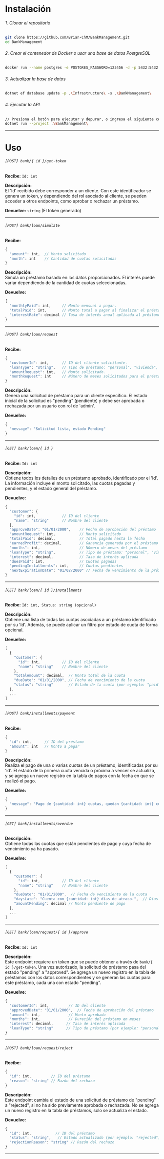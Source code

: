 # Instalación

###### 1. Clonar el repositorio

```bash
git clone https://github.com/Brian-ChM/BankManagement.git
cd BankManagement
```

###### 2. Crear el contenedor de Docker o usar una base de datos PostgreSQL

```bash
docker run --name postgres -e POSTGRES_PASSWORD=123456 -d -p 5432:5432 postgres
```

###### 3. Actualizar la base de datos

```bash
dotnet ef database update -p .\Infrastructure\ -s .\BankManagement\
```

###### 4. Ejecutar la API

```bash
// Presiona el botón para ejecutar y depurar, o ingresa el siguiente comando
dotnet run --project .\BankManagement\
```

---

# Uso

###### `[POST] bank/{ id }/get-token`

**Recibe:** `Id: int`

**Descripción:**  
El 'Id' recibido debe corresponder a un cliente. Con este identificador se genera un token, y dependiendo del rol asociado al cliente, se pueden acceder a otros endpoints, como aprobar o rechazar un préstamo.

**Devuelve:** `string` (El token generado)

---

###### `[POST] bank/loan/simulate`

**Recibe:**

```js
{
  "amount": int,  // Monto solicitado
  "month": int    // Cantidad de cuotas solicitadas 
}
```

**Descripción:**  
Simula un préstamo basado en los datos proporcionados. El interés puede variar dependiendo de la cantidad de cuotas seleccionadas.

**Devuelve:**

```js
{
  "monthlyPaid": int,     // Monto mensual a pagar.
  "totalPaid": int,       // Monto total a pagar al finalizar el préstamo.
  "interestRate": decimal // Tasa de interés anual aplicada al préstamo.
}
```

---

###### `[POST] bank/loan/request`

**Recibe:**

```js
{
  "customerId": int,      // ID del cliente solicitante.
  "loanType": "string",   // Tipo de préstamo: "personal", "vivienda", "automotriz".
  "amountRequest": int,   // Monto solicitado.
  "monthRequest": int     // Número de meses solicitados para el préstamo.
}
```

**Descripción:**  
Genera una solicitud de préstamo para un cliente específico. El estado inicial de la solicitud es "pending" (pendiente) y debe ser aprobada o rechazada por un usuario con rol de 'admin'.

**Devuelve:**

```js
{
  "message": "Solicitud lista, estado Pending"
}
```

---

###### `[GET] bank/loan/{ id }`

**Recibe:** `Id: int`

**Descripción:**  
Obtiene todos los detalles de un préstamo aprobado, identificado por el 'Id'. La información incluye el monto solicitado, las cuotas pagadas y pendientes, y el estado general del préstamo.

**Devuelve:**

```js
{
  "customer": {
    "id": int,            // ID del cliente
    "name": "string"      // Nombre del cliente
  },
  "approveDate": "01/01/2000",    // Fecha de aprobación del préstamo
  "amountRequest": int,           // Monto solicitado
  "totalPaid": decimal,           // Total pagado hasta la fecha
  "earnedProfit": decimal,        // Ganancia generada por el préstamo
  "months": int,                  // Número de meses del préstamo
  "loanType": "string",           // Tipo de préstamo: "personal", "vivienda", "automotriz"
  "interest": decimal,            // Tasa de interés aplicada
  "duesPaid": int,                // Cuotas pagadas
  "pendingInstallments": int,     // Cuotas pendientes
  "nextExpirationDate": "01/02/2000" // Fecha de vencimiento de la próxima cuota
}
```

---

###### `[GET] bank/loan/{ id }/installments`

**Recibe:** `Id: int, Status: string (opcional)`

**Descripción:**  
Obtiene una lista de todas las cuotas asociadas a un préstamo identificado por su 'Id'. Además, se puede aplicar un filtro por estado de cuota de forma opcional.

**Devuelve:**

```js
[
  {
    "customer": {
      "id": int,          // ID del cliente
      "name": "string"    // Nombre del cliente
    },
    "totalAmount": decimal,  // Monto total de la cuota
    "dueDate": "01/01/2000", // Fecha de vencimiento de la cuota
    "status": "string"       // Estado de la cuota (por ejemplo: "paid", "pending")
  },
  ...
]
```

---

###### `[POST] bank/installments/payment`

**Recibe:**

```js
{
  "id": int,      // ID del préstamo
  "amount": int   // Monto a pagar
}
```

**Descripción:**  
Realiza el pago de una o varias cuotas de un préstamo, identificadas por su 'id'. El estado de la primera cuota vencida o próxima a vencer se actualiza, y se agrega un nuevo registro en la tabla de pagos con la fecha en que se realizó el pago.

**Devuelve:**

```js
{
  "message": "Pago de {cantidad: int} cuotas, quedan {cantidad: int} cuotas pendientes"
}
```

---

###### `[GET] bank/installments/overdue`

**Descripción:**  
Obtiene todas las cuotas que están pendientes de pago y cuya fecha de vencimiento ya ha pasado.

**Devuelve:**

```js
[
  {
    "customer": {
      "id": int,          // ID del cliente
      "name": "string"    // Nombre del cliente
    },
    "dueDate": "01/01/2000",  // Fecha de vencimiento de la cuota
    "daysLate": "Cuenta con {cantidad: int} días de atraso.",  // Días de atraso
    "amountPending": decimal // Monto pendiente de pago
  },
  ...
]
```

---

###### `[GET] bank/loan/request/{ id }/approve`

**Recibe:** `Id: int`

**Descripción:**  
Este endpoint requiere un token que se puede obtener a través de `bank/{ id }/get-token`. Una vez autorizado, la solicitud de préstamo pasa del estado "pending" a "approved". Se agrega un nuevo registro en la tabla de préstamos con los datos correspondientes y se generan las cuotas para este préstamo, cada una con estado "pending".

**Devuelve:**

```js
{
  "customerId": int,         // ID del cliente
  "approvedDate": "01/01/2000",  // Fecha de aprobación del préstamo
  "amount": int,             // Monto aprobado
  "months": int,             // Duración del préstamo en meses
  "interest": decimal,      // Tasa de interés aplicada
  "loanType": "string"      // Tipo de préstamo (por ejemplo: "personal", "vivienda", "automotriz")
}
```

---

###### `[POST] bank/loan/request/reject`

**Recibe:**

```js
{
  "id": int,         // ID del préstamo
  "reason": "string" // Razón del rechazo
}
```

**Descripción:**  
Este endpoint cambia el estado de una solicitud de préstamo de "pending" a "rejected", si no ha sido previamente aprobada o rechazada. No se agrega un nuevo registro en la tabla de préstamos, solo se actualiza el estado.

**Devuelve:**

```js
{
  "id": int,           // ID del préstamo
  "status": "string",   // Estado actualizado (por ejemplo: "rejected")
  "rejectionReason": "string" // Razón del rechazo
}
```

---
